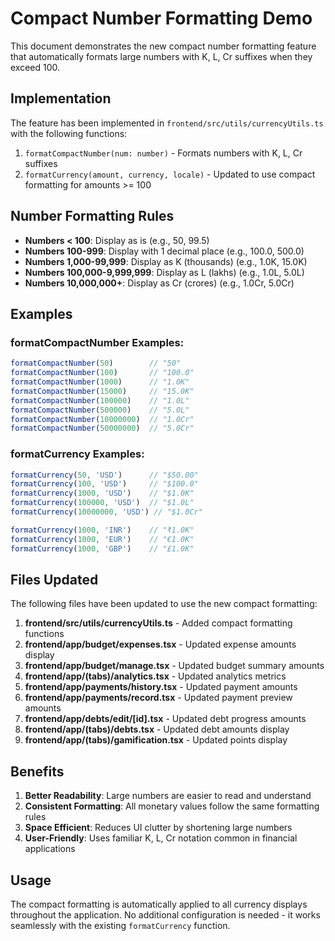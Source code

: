 # Compact Number Formatting Demo

This document demonstrates the new compact number formatting feature that automatically formats large numbers with K, L, Cr suffixes when they exceed 100.

## Implementation

The feature has been implemented in `frontend/src/utils/currencyUtils.ts` with the following functions:

1. `formatCompactNumber(num: number)` - Formats numbers with K, L, Cr suffixes
2. `formatCurrency(amount, currency, locale)` - Updated to use compact formatting for amounts >= 100

## Number Formatting Rules

- **Numbers < 100**: Display as is (e.g., 50, 99.5)
- **Numbers 100-999**: Display with 1 decimal place (e.g., 100.0, 500.0)
- **Numbers 1,000-99,999**: Display as K (thousands) (e.g., 1.0K, 15.0K)
- **Numbers 100,000-9,999,999**: Display as L (lakhs) (e.g., 1.0L, 5.0L)
- **Numbers 10,000,000+**: Display as Cr (crores) (e.g., 1.0Cr, 5.0Cr)

## Examples

### formatCompactNumber Examples:
```javascript
formatCompactNumber(50)        // "50"
formatCompactNumber(100)       // "100.0"
formatCompactNumber(1000)      // "1.0K"
formatCompactNumber(15000)     // "15.0K"
formatCompactNumber(100000)    // "1.0L"
formatCompactNumber(500000)    // "5.0L"
formatCompactNumber(10000000)  // "1.0Cr"
formatCompactNumber(50000000)  // "5.0Cr"
```

### formatCurrency Examples:
```javascript
formatCurrency(50, 'USD')      // "$50.00"
formatCurrency(100, 'USD')     // "$100.0"
formatCurrency(1000, 'USD')    // "$1.0K"
formatCurrency(100000, 'USD')  // "$1.0L"
formatCurrency(10000000, 'USD') // "$1.0Cr"

formatCurrency(1000, 'INR')    // "₹1.0K"
formatCurrency(1000, 'EUR')    // "€1.0K"
formatCurrency(1000, 'GBP')    // "£1.0K"
```

## Files Updated

The following files have been updated to use the new compact formatting:

1. **frontend/src/utils/currencyUtils.ts** - Added compact formatting functions
2. **frontend/app/budget/expenses.tsx** - Updated expense amounts display
3. **frontend/app/budget/manage.tsx** - Updated budget summary amounts
4. **frontend/app/(tabs)/analytics.tsx** - Updated analytics metrics
5. **frontend/app/payments/history.tsx** - Updated payment amounts
6. **frontend/app/payments/record.tsx** - Updated payment preview amounts
7. **frontend/app/debts/edit/[id].tsx** - Updated debt progress amounts
8. **frontend/app/(tabs)/debts.tsx** - Updated debt amounts display
9. **frontend/app/(tabs)/gamification.tsx** - Updated points display

## Benefits

1. **Better Readability**: Large numbers are easier to read and understand
2. **Consistent Formatting**: All monetary values follow the same formatting rules
3. **Space Efficient**: Reduces UI clutter by shortening large numbers
4. **User-Friendly**: Uses familiar K, L, Cr notation common in financial applications

## Usage

The compact formatting is automatically applied to all currency displays throughout the application. No additional configuration is needed - it works seamlessly with the existing `formatCurrency` function. 